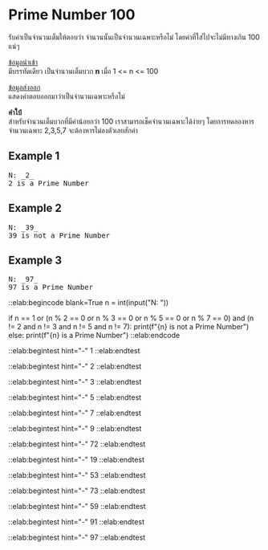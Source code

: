 # Prime Number 100

รับค่าเป็นจำนวนเต็มให้ตอบว่า จำนวนนั้นเป็นจำนวนเฉพาะหรือไม่ โดยค่าที่ใส่ไปจะไม่มีทางเกิน 100 แน่ๆ

<u>ข้อมูลนำเข้า</u>  
มีบรรทัดเดียว เป็นจำนวนเต็มบวก **n** เมื่อ 1 <= n <= 100

<u>ข้อมูลส่งออก</u>  
แสดงคำตอบออกมาว่าเป็นจำนวนเฉพาะหรือไม่

**คำใบ้**  
สำหรับจำนวนเต็มบวกที่มีค่าน้อยกว่า 100 เราสามารถเช็คจำนวนเฉพาะได้ง่ายๆ โดยการทดลองหารจำนวนเฉพาะ 2,3,5,7 จะต้องหารไม่ลงตัวเลยสักค่า

## Example 1
<pre class="output">
N: _2_
2 is a Prime Number
</pre>

## Example 2
<pre class="output">
N: _39_
39 is not a Prime Number
</pre>

## Example 3
<pre class="output">
N: _97_
97 is a Prime Number
</pre>

::elab:begincode blank=True
n = int(input("N: "))

if n == 1 or (n % 2 == 0 or n % 3 == 0 or n % 5 == 0 or n % 7 == 0) and (n != 2 and n != 3 and n != 5 and n != 7):
    print(f"{n} is not a Prime Number")
else:
    print(f"{n} is a Prime Number")
::elab:endcode

::elab:begintest hint="-"
1
::elab:endtest

::elab:begintest hint="-"
2
::elab:endtest

::elab:begintest hint="-"
3
::elab:endtest

::elab:begintest hint="-"
5
::elab:endtest

::elab:begintest hint="-"
7
::elab:endtest

::elab:begintest hint="-"
9
::elab:endtest

::elab:begintest hint="-"
72
::elab:endtest

::elab:begintest hint="-"
19
::elab:endtest

::elab:begintest hint="-"
53
::elab:endtest

::elab:begintest hint="-"
73
::elab:endtest

::elab:begintest hint="-"
59
::elab:endtest

::elab:begintest hint="-"
91
::elab:endtest

::elab:begintest hint="-"
97
::elab:endtest